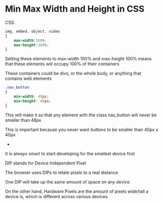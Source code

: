 # Min Max Width and Height in CSS

CSS:

```CSS
img, embed, object, video
{
    max-width:100%;
    max-height:100%;
}
```

Setting these elements to max-width 100% and max-height 100% means that these elements will occupy 100% of their containers

These containers could be divs, or the whole body, or anything that contains web elements

```CSS
.nav_button
{
    min-width: 48px;
    min-height: 48px;
}
```

This will make it so that any element with the class nav_button will never be smaller than 48px

This is important because you never want buttons to be smaller than 40px x 40px

-

It is always smart to start developing for the smallest device first

DIP stands for Device Independent Pixel

The browser uses DIPs to relate pixels to a real distance

One DIP will take up the same amount of space on any device

On the other hand, Hardware Pixels are the amount of pixels wide/tall a device is, which is different across various devices
